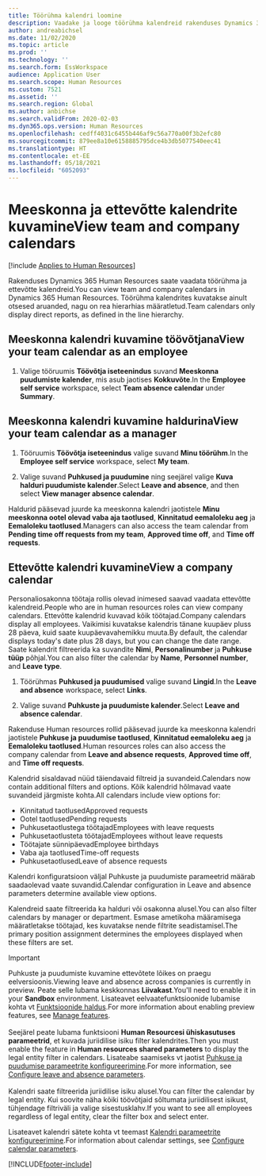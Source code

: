 ```yaml
---
title: Töörühma kalendri loomine
description: Vaadake ja looge töörühma kalendreid rakenduses Dynamics 365 Human Resources.
author: andreabichsel
ms.date: 11/02/2020
ms.topic: article
ms.prod: ''
ms.technology: ''
ms.search.form: EssWorkspace
audience: Application User
ms.search.scope: Human Resources
ms.custom: 7521
ms.assetid: ''
ms.search.region: Global
ms.author: anbichse
ms.search.validFrom: 2020-02-03
ms.dyn365.ops.version: Human Resources
ms.openlocfilehash: cedff4031c6455b446af9c56a770a00f3b2efc80
ms.sourcegitcommit: 879ee8a10e6158885795dce4b3db5077540eec41
ms.translationtype: HT
ms.contentlocale: et-EE
ms.lasthandoff: 05/18/2021
ms.locfileid: "6052093"
---
```

# <a name="view-team-and-company-calendars"></a><span data-ttu-id="ebece-103">Meeskonna ja ettevõtte kalendrite kuvamine</span><span class="sxs-lookup"><span data-stu-id="ebece-103">View team and company calendars</span></span>

[!include [Applies to Human Resources](../includes/applies-to-hr.md)]

<span data-ttu-id="ebece-104">Rakenduses Dynamics 365 Human Resources saate vaadata töörühma ja ettevõtte kalendreid.</span><span class="sxs-lookup"><span data-stu-id="ebece-104">You can view team and company calendars in Dynamics 365 Human Resources.</span></span> <span data-ttu-id="ebece-105">Töörühma kalendrites kuvatakse ainult otsesed aruanded, nagu on rea hierarhias määratletud.</span><span class="sxs-lookup"><span data-stu-id="ebece-105">Team calendars only display direct reports, as defined in the line hierarchy.</span></span>

## <a name="view-your-team-calendar-as-an-employee"></a><span data-ttu-id="ebece-106">Meeskonna kalendri kuvamine töövõtjana</span><span class="sxs-lookup"><span data-stu-id="ebece-106">View your team calendar as an employee</span></span>

1. <span data-ttu-id="ebece-107">Valige tööruumis **Töövõtja iseteenindus** suvand **Meeskonna puudumiste kalender**, mis asub jaotises **Kokkuvõte**.</span><span class="sxs-lookup"><span data-stu-id="ebece-107">In the **Employee self service** workspace, select **Team absence calendar** under **Summary**.</span></span>

## <a name="view-your-team-calendar-as-a-manager"></a><span data-ttu-id="ebece-108">Meeskonna kalendri kuvamine haldurina</span><span class="sxs-lookup"><span data-stu-id="ebece-108">View your team calendar as a manager</span></span>

1. <span data-ttu-id="ebece-109">Tööruumis **Töövõtja iseteenindus** valige suvand **Minu töörühm**.</span><span class="sxs-lookup"><span data-stu-id="ebece-109">In the **Employee self service** workspace, select **My team**.</span></span>

2. <span data-ttu-id="ebece-110">Valige suvand **Puhkused ja puudumine** ning seejärel valige **Kuva halduri puudumiste kalender**.</span><span class="sxs-lookup"><span data-stu-id="ebece-110">Select **Leave and absence**, and then select **View manager absence calendar**.</span></span>

<span data-ttu-id="ebece-111">Haldurid pääsevad juurde ka meeskonna kalendri jaotistele **Minu meeskonna ootel olevad vaba aja taotlused**, **Kinnitatud eemaloleku aeg** ja **Eemaloleku taotlused**.</span><span class="sxs-lookup"><span data-stu-id="ebece-111">Managers can also access the team calendar from **Pending time off requests from my team**, **Approved time off**, and **Time off requests**.</span></span> 

## <a name="view-a-company-calendar"></a><span data-ttu-id="ebece-112">Ettevõtte kalendri kuvamine</span><span class="sxs-lookup"><span data-stu-id="ebece-112">View a company calendar</span></span>

<span data-ttu-id="ebece-113">Personaliosakonna töötaja rollis olevad inimesed saavad vaadata ettevõtte kalendreid.</span><span class="sxs-lookup"><span data-stu-id="ebece-113">People who are in human resources roles can view company calendars.</span></span> <span data-ttu-id="ebece-114">Ettevõtte kalendrid kuvavad kõik töötajad.</span><span class="sxs-lookup"><span data-stu-id="ebece-114">Company calendars display all employees.</span></span> <span data-ttu-id="ebece-115">Vaikimisi kuvatakse kalendris tänane kuupäev pluss 28 päeva, kuid saate kuupäevavahemikku muuta.</span><span class="sxs-lookup"><span data-stu-id="ebece-115">By default, the calendar displays today's date plus 28 days, but you can change the date range.</span></span> <span data-ttu-id="ebece-116">Saate kalendrit filtreerida ka suvandite **Nimi**, **Personalinumber** ja **Puhkuse tüüp** põhjal.</span><span class="sxs-lookup"><span data-stu-id="ebece-116">You can also filter the calendar by **Name**, **Personnel number**, and **Leave type**.</span></span>

1. <span data-ttu-id="ebece-117">Töörühmas **Puhkused ja puudumised** valige suvand **Lingid**.</span><span class="sxs-lookup"><span data-stu-id="ebece-117">In the **Leave and absence** workspace, select **Links**.</span></span>

2. <span data-ttu-id="ebece-118">Valige suvand **Puhkuste ja puudumiste kalender**.</span><span class="sxs-lookup"><span data-stu-id="ebece-118">Select **Leave and absence calendar**.</span></span>

<span data-ttu-id="ebece-119">Rakenduse Human resources rollid pääsevad juurde ka meeskonna kalendri jaotistele **Puhkuse ja puudumise taotlused**, **Kinnitatud eemaloleku aeg** ja **Eemaloleku taotlused**.</span><span class="sxs-lookup"><span data-stu-id="ebece-119">Human resources roles can also access the company calendar from **Leave and absence requests**, **Approved time off**, and **Time off requests**.</span></span> 

<span data-ttu-id="ebece-120">Kalendrid sisaldavad nüüd täiendavaid filtreid ja suvandeid.</span><span class="sxs-lookup"><span data-stu-id="ebece-120">Calendars now contain additional filters and options.</span></span> <span data-ttu-id="ebece-121">Kõik kalendrid hõlmavad vaate suvandeid järgmiste kohta.</span><span class="sxs-lookup"><span data-stu-id="ebece-121">All calendars include view options for:</span></span>

- <span data-ttu-id="ebece-122">Kinnitatud taotlused</span><span class="sxs-lookup"><span data-stu-id="ebece-122">Approved requests</span></span>
- <span data-ttu-id="ebece-123">Ootel taotlused</span><span class="sxs-lookup"><span data-stu-id="ebece-123">Pending requests</span></span>
- <span data-ttu-id="ebece-124">Puhkusetaotlustega töötajad</span><span class="sxs-lookup"><span data-stu-id="ebece-124">Employees with leave requests</span></span>
- <span data-ttu-id="ebece-125">Puhkusetaotlusteta töötajad</span><span class="sxs-lookup"><span data-stu-id="ebece-125">Employees without leave requests</span></span>
- <span data-ttu-id="ebece-126">Töötajate sünnipäevad</span><span class="sxs-lookup"><span data-stu-id="ebece-126">Employee birthdays</span></span>
- <span data-ttu-id="ebece-127">Vaba aja taotlused</span><span class="sxs-lookup"><span data-stu-id="ebece-127">Time-off requests</span></span> 
- <span data-ttu-id="ebece-128">Puhkusetaotlused</span><span class="sxs-lookup"><span data-stu-id="ebece-128">Leave of absence requests</span></span>

<span data-ttu-id="ebece-129">Kalendri konfiguratsioon väljal Puhkuste ja puudumiste parameetrid määrab saadaolevad vaate suvandid.</span><span class="sxs-lookup"><span data-stu-id="ebece-129">Calendar configuration in Leave and absence parameters determine available view options.</span></span>

<span data-ttu-id="ebece-130">Kalendreid saate filtreerida ka halduri või osakonna alusel.</span><span class="sxs-lookup"><span data-stu-id="ebece-130">You can also filter calendars by manager or department.</span></span> <span data-ttu-id="ebece-131">Esmase ametikoha määramisega määratletakse töötajad, kes kuvatakse nende filtrite seadistamisel.</span><span class="sxs-lookup"><span data-stu-id="ebece-131">The primary position assignment determines the employees displayed when these filters are set.</span></span> 

>[!IMPORTANT]
><span data-ttu-id="ebece-132">Puhkuste ja puudumiste kuvamine ettevõtete lõikes on praegu eelversioonis.</span><span class="sxs-lookup"><span data-stu-id="ebece-132">Viewing leave and absence across companies is currently in preview.</span></span> <span data-ttu-id="ebece-133">Peate selle lubama keskkonnas **Liivakast**.</span><span class="sxs-lookup"><span data-stu-id="ebece-133">You'll need to enable it in your **Sandbox** environment.</span></span> <span data-ttu-id="ebece-134">Lisateavet eelvaatefunktsioonide lubamise kohta vt [Funktsioonide haldus](hr-admin-manage-features.md).</span><span class="sxs-lookup"><span data-stu-id="ebece-134">For more information about enabling preview features, see [Manage features](hr-admin-manage-features.md).</span></span><br><br>
><span data-ttu-id="ebece-135">Seejärel peate lubama funktsiooni **Human Resourcesi ühiskasutuses parameetrid**, et kuvada juriidilise isiku filter kalendrites.</span><span class="sxs-lookup"><span data-stu-id="ebece-135">Then you must enable the feature in **Human resources shared parameters** to display the legal entity filter in calendars.</span></span> <span data-ttu-id="ebece-136">Lisateabe saamiseks vt jaotist [Puhkuse ja puudumise parameetrite konfigureerimine](hr-leave-and-absence-parameters.md).</span><span class="sxs-lookup"><span data-stu-id="ebece-136">For more information, see [Configure leave and absence parameters](hr-leave-and-absence-parameters.md).</span></span><br><br>
><span data-ttu-id="ebece-137">Kalendri saate filtreerida juriidilise isiku alusel.</span><span class="sxs-lookup"><span data-stu-id="ebece-137">You can filter the calendar by legal entity.</span></span> <span data-ttu-id="ebece-138">Kui soovite näha kõiki töövõtjaid sõltumata juriidilisest isikust, tühjendage filtriväli ja valige sisestusklahv.</span><span class="sxs-lookup"><span data-stu-id="ebece-138">If you want to see all employees regardless of legal entity, clear the filter box and select enter.</span></span> 

<span data-ttu-id="ebece-139">Lisateavet kalendri sätete kohta vt teemast [Kalendri parameetrite konfigureerimine](hr-leave-and-absence-parameters.md?configure-calendar-parameters).</span><span class="sxs-lookup"><span data-stu-id="ebece-139">For information about calendar settings, see [Configure calendar parameters](hr-leave-and-absence-parameters.md?configure-calendar-parameters).</span></span>



[!INCLUDE[footer-include](../includes/footer-banner.md)]